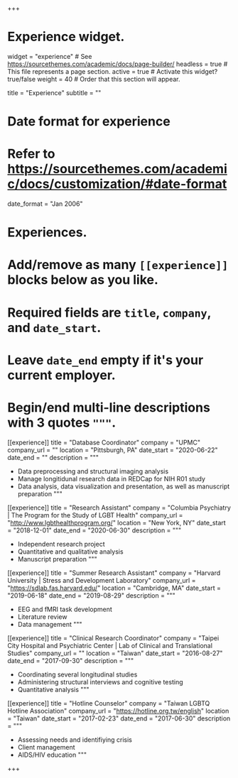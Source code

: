 +++
# Experience widget.
widget = "experience"  # See https://sourcethemes.com/academic/docs/page-builder/
headless = true  # This file represents a page section.
active = true  # Activate this widget? true/false
weight = 40  # Order that this section will appear.

title = "Experience"
subtitle = ""

# Date format for experience
#   Refer to https://sourcethemes.com/academic/docs/customization/#date-format
date_format = "Jan 2006"

# Experiences.
#   Add/remove as many `[[experience]]` blocks below as you like.
#   Required fields are `title`, `company`, and `date_start`.
#   Leave `date_end` empty if it's your current employer.
#   Begin/end multi-line descriptions with 3 quotes `"""`.

[[experience]]
  title = "Database Coordinator"
  company = "UPMC"
  company_url = ""
  location = "Pittsburgh, PA"
  date_start = "2020-06-22"
  date_end = ""
  description = """
  
  * Data preprocessing and structural imaging analysis
  * Manage longitidunal research data in REDCap for NIH R01 study
  * Data analysis, data visualization and presentation, as well as manuscript preparation
  """
  
[[experience]]
  title = "Research Assistant"
  company = "Columbia Psychiatry | The Program for the Study of LGBT Health"
  company_url = "http://www.lgbthealthprogram.org/"
  location = "New York, NY"
  date_start = "2018-12-01"
  date_end = "2020-06-30"
  description = """
  
  * Independent research project
  * Quantitative and qualitative analysis
  * Manuscript preparation 
  """
  
[[experience]]
  title = "Summer Research Assistant"
  company = "Harvard University | Stress and Development Laboratory"
  company_url = "https://sdlab.fas.harvard.edu/"
  location = "Cambridge, MA"
  date_start = "2019-06-18"
  date_end = "2019-08-29"
  description = """
  
  * EEG and fMRI task development
  * Literature review
  * Data management
  """

[[experience]]
  title = "Clinical Research Coordinator"
  company = "Taipei City Hospital and Psychiatric Center | Lab of Clinical and Translational Studies"
  company_url = ""
  location = "Taiwan"
  date_start = "2016-08-27"
  date_end = "2017-09-30"
  description = """
  
  * Coordinating several longitudinal studies
  * Administering structural interviews and cognitive testing
  * Quantitative analysis
  """
  
[[experience]]
  title = "Hotline Counselor"
  company = "Taiwan LGBTQ Hotline Association"
  company_url = "https://hotline.org.tw/english"
  location = "Taiwan"
  date_start = "2017-02-23"
  date_end = "2017-06-30"
  description = """
  
  * Assessing needs and identifiying crisis
  * Client management
  * AIDS/HIV education
  """

+++
